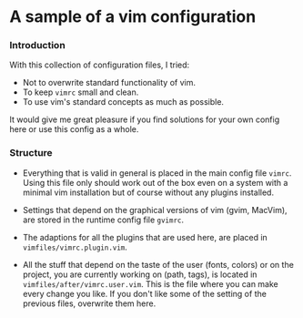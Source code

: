 # A sample of a vim configuration

[vim]: http://vim.org

### Introduction
With this collection of configuration files, I tried:

* Not to overwrite standard functionality of vim.
* To keep `vimrc` small and clean.
* To use vim's standard concepts as much as possible.

It would give me great pleasure if you find solutions for your own config here or use this config as a whole.

### Structure
* Everything that is valid in general is placed in the main config file `vimrc`. Using this file only should work out of the box even on a system with a minimal vim installation but of course without any plugins installed.

* Settings that depend on the graphical versions of vim (gvim, MacVim), are stored in the runtime config file `gvimrc`.

* The adaptions for all the plugins that are used here, are placed in `vimfiles/vimrc.plugin.vim`.

* All the stuff that depend on the taste of the user (fonts, colors) or on the project, you are currently working on (path, tags), is located in `vimfiles/after/vimrc.user.vim`. This is the file where you can make every change you like. If you don't like some of the setting of the previous files, overwrite them here.
